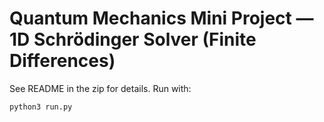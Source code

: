 # Quantum Mechanics Mini Project — 1D Schrödinger Solver (Finite Differences)

See README in the zip for details. Run with:
```
python3 run.py
```
